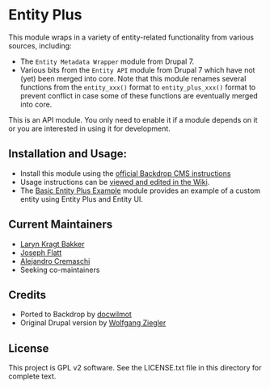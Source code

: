Entity Plus
=================

This module wraps in a variety of entity-related functionality from various
sources, including:

 - The `Entity Metadata Wrapper` module from Drupal 7.
 - Various bits from the `Entity API` module from Drupal 7 which have not (yet)
   been merged into core. Note that this module renames several functions from
   the `entity_xxx()` format to `entity_plus_xxx()` format to prevent conflict
   in case some of these functions are eventually merged into core.

This is an API module. You only need to enable it if a module depends on it or
you are interested in using it for development.

Installation and Usage:
---------------
- Install this module using the [official Backdrop CMS instructions](https://backdropcms.org/guide/modules)
- Usage instructions can be [viewed and edited in the Wiki](https://github.com/backdrop-contrib/entity_plus/wiki).
- The [Basic Entity Plus Example](https://github.com/backdrop-contrib/basic_entity_plus_example)
  module provides an example of a custom entity using Entity Plus and Entity UI.

Current Maintainers
---------------

- [Laryn Kragt Bakker](https://github.com/laryn)
- [Joseph Flatt](https://github.com/hosef)
- [Alejandro Cremaschi](https://github.com/argiepiano)
- Seeking co-maintainers

Credits
---------------

- Ported to Backdrop by [docwilmot](https://github.com/docwilmot)
- Original Drupal version by [Wolfgang Ziegler](https://www.drupal.org/user/16747)

License
---------------

This project is GPL v2 software. See the LICENSE.txt file in this directory
for complete text.
